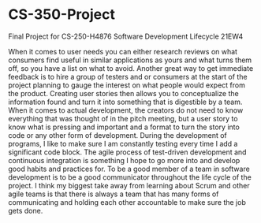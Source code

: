# CS-350-Project
Final Project for CS-250-H4876 Software Development Lifecycle 21EW4

When it comes to user needs you can either research reviews on what consumers find useful in similar applications as yours and what turns them off, so you have a list on what to avoid. Another great way to get immediate feedback is to hire a group of testers and or consumers at the start of the project planning to gauge the interest on what people would expect from the product.
Creating user stories then allows you to conceptualize the information found and turn it into something that is digestible by a team. When it comes to actual development, the creators do not need to know everything that was thought of in the pitch meeting, but a user story to know what is pressing and important and a format to turn the story into code or any other form of development. 
During the development of programs, I like to make sure I am constantly testing every time I add a significant code block. The agile process of test-driven development and continuous integration is something I hope to go more into and develop good habits and practices for. 
To be a good member of a team in software development is to be a good communicator throughout the life cycle of the project. I think my biggest take away from learning about Scrum and other agile teams is that there is always a team that has many forms of communicating and holding each other accountable to make sure the job gets done.
